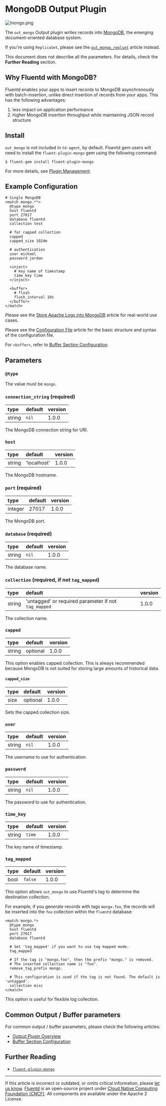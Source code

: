 # MongoDB Output Plugin

![mongo.png](/images/plugins/output/mongo.png)

The `out_mongo` Output plugin writes records into
[MongoDB](http://mongodb.org/), the emerging document-oriented database system.

If you're using `ReplicaSet`, please see the
[`out_mongo_replset`](/plugins/output/mongo_replset.md) article instead.

This document does not describe all the parameters. For details, check the
**Further Reading** section.


## Why Fluentd with MongoDB?

Fluentd enables your apps to insert records to MongoDB asynchronously
with batch-insertion, unlike direct insertion of records from your apps.
This has the following advantages:

1.  less impact on application performance
2.  higher MongoDB insertion throughput while maintaining JSON record structure


## Install

`out_mongo` is not included in `td-agent`, by default. Fluentd gem users
will need to install the `fluent-plugin-mongo` gem using the following
command:

```shell
$ fluent-gem install fluent-plugin-mongo
```

For more details, see [Plugin Management](/deployment/plugin-management.md).


## Example Configuration

```text
# Single MongoDB
<match mongo.**>
  @type mongo
  host fluentd
  port 27017
  database fluentd
  collection test

  # for capped collection
  capped
  capped_size 1024m

  # authentication
  user michael
  password jordan

  <inject>
    # key name of timestamp
    time_key time
  </inject>

  <buffer>
    # flush
    flush_interval 10s
  </buffer>
</match>
```

Please see the [Store Apache Logs into MongoDB](/guides/apache-to-mongodb.md)
article for real-world use cases.

Please see the [Configuration File](/configuration/config-file.md) article for
the basic structure and syntax of the configuration file.

For `<buffer>`, refer to [Buffer Section Configuration](/configuration/buffer-section.md).


## Parameters


### `@type`

The value must be `mongo`.


### `connection_string` (required)

| type   | default     | version |
|:-------|:------------|:--------|
| string | `nil`       | 1.0.0   |

The MongoDB connection string for URI.


### `host`

| type   | default     | version |
|:-------|:------------|:--------|
| string | 'localhost' | 1.0.0   |

The MongoDB hostname.


### `port` (required)

| type    | default | version |
|:--------|:--------|:--------|
| integer | 27017   | 1.0.0   |

The MongoDB port.


### `database` (required)

| type   | default  | version |
|:-------|:---------|:--------|
| string | `nil`    | 1.0.0   |

The database name.


### `collection` (required, if not `tag_mapped`)

| type   | default                                              | version |
|:-------|:-----------------------------------------------------|:--------|
| string | 'untagged' or required parameter if not `tag_mapped` | 1.0.0   |

The collection name.


### `capped`

| type   | default  | version |
|:-------|:---------|:--------|
| string | optional | 1.0.0   |

This option enables capped collection. This is always recommended
because MongoDB is not suited for storing large amounts of historical
data.


#### `capped_size`

| type | default  | version |
|:-----|:---------|:--------|
| size | optional | 1.0.0   |

Sets the capped collection size.


### `user`

| type   | default | version |
|:-------|:--------|:--------|
| string | `nil`   | 1.0.0   |

The username to use for authentication.


### `password`

| type   | default | version |
|:-------|:--------|:--------|
| string | `nil`   | 1.0.0   |

The password to use for authentication.


### `time_key`

| type   | default | version |
|:-------|:--------|:--------|
| string | `time`  | 1.0.0   |

The key name of timestamp.


### `tag_mapped`

| type | default | version |
|:-----|:--------|:--------|
| bool | `false` | 1.0.0   |

This option allows `out_mongo` to use Fluentd's tag to determine the destination
collection.

For example, if you generate records with tags `mongo.foo`, the records will be
inserted into the `foo` collection within the `fluentd` database:

```text
<match mongo.*>
  @type mongo
  host fluentd
  port 27017
  database fluentd

  # Set 'tag_mapped' if you want to use tag mapped mode.
  tag_mapped

  # If the tag is "mongo.foo", then the prefix "mongo." is removed.
  # The inserted collection name is "foo".
  remove_tag_prefix mongo.

  # This configuration is used if the tag is not found. The default is 'untagged'.
  collection misc
</match>
```

This option is useful for flexible log collection.


## Common Output / Buffer parameters

For common output / buffer parameters, please check the following articles:

-   [Output Plugin Overview](/plugins/output/README.md)
-   [Buffer Section Configuration](/configuration/buffer-section.md)


## Further Reading

-   [`fluent-plugin-mongo`](https://github.com/fluent/fluent-plugin-mongo)


------------------------------------------------------------------------

If this article is incorrect or outdated, or omits critical information, please
[let us know](https://github.com/fluent/fluentd-docs-gitbook/issues?state=open).
[Fluentd](http://www.fluentd.org/) is an open-source project under
[Cloud Native Computing Foundation (CNCF)](https://cncf.io/). All components are
available under the Apache 2 License.
